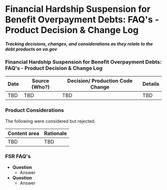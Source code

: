 # Financial Hardship Suspension for Benefit Overpayment Debts: FAQ's - Product Decision & Change Log 
***Tracking decisions, changes, and considerations as they relate to the debt products on va.gov***




### Financial Hardship Suspension for Benefit Overpayment Debts: FAQ's - Product Decision & Change Log 

| Date | Source (Who?) | Decision/ Production Code Change |Details |
| ---- | ---- | ---- |---- |
| TBD | TBD | TBD |TBD |

### Product Considerations

The following were considered but rejected.

| Content area | Rationale |
| ------- | -------- |
| TBD| TBD |

### FSR FAQ's

- **Question**
  - Answer
- **Question**
  - Answer
